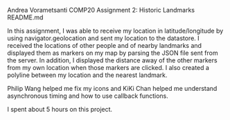 Andrea Vorametsanti
COMP20
Assignment 2: Historic Landmarks
README.md

In this assignment, I was able to receive my location in latitude/longitude by 
using navigator.geolocation and sent my location to the datastore. I received
the locations of other people and of nearby landmarks and displayed them as 
markers on my map by parsing the JSON file sent from the server. In addition,
I displayed the distance away of the other markers from my own location when
those markers are clicked. I also created a polyline between my location and
the nearest landmark.

Philip Wang helped me fix my icons and KiKi Chan helped me understand asynchronous
timing and how to use callback functions.

I spent about 5 hours on this project.